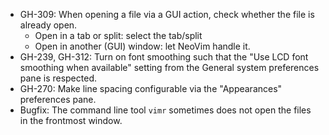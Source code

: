 * GH-309: When opening a file via a GUI action, check whether the file is already open.
    - Open in a tab or split: select the tab/split
    - Open in another (GUI) window: let NeoVim handle it.
* GH-239, GH-312: Turn on font smoothing such that the "Use LCD font smoothing when available" setting from the General system preferences pane is respected.
* GH-270: Make line spacing configurable via the "Appearances" preferences pane.
* Bugfix: The command line tool `vimr` sometimes does not open the files in the frontmost window.

